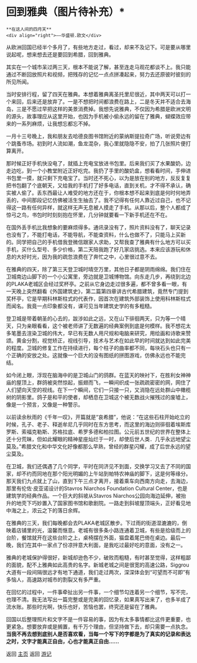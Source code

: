 # 回到雅典（图片待补充）*

```{tip} 
**在这人间的四月天**
<div align="right">——华盛顿.欧文</div>
```

从欧洲回国已经半个多月了，有些地方走过，看过，却来不及记下。可是要从哪里说起呢，想来想去还是要回到希腊，回到雅典。

其实在一个城市呆过两三天，根本不能说了解，甚至连走马观花都谈不上。我只能通过不断回放照片和视频，把残存的记忆一点点拼凑起来，努力去还原彼时彼刻的所见所闻。

当时安排行程，留了四天在雅典。本想着雅典离圣托里尼很近，其中两天可以打一个来回，后来还是放弃了。一是不想把时间都浪费在路上，二是冬天并不适合去海岛，三是不愿过早把这样的美景消费掉。我想先说雅典，不仅因为希腊是欧洲文明的源头，故事理应从这里开始，也因为手机被小偷永远的留在了雅典，蝴蝶效应带来的一系列麻烦，让我想忘都忘不掉。

一月十三号晚上，我和朋友去哈德良图书馆附近的蒙纳斯提拉奇广场，听说旁边有个跳蚤市场。初到时人流如潮，鱼龙混杂，我心里就隐隐不安，拍了几张照片便打算离开。

那时候正好手机快没电了，就插上充电宝放进书包里。后来我们买了水果酸奶，边走边吃，到一个小教堂附近正好吃完。我扔了手里的酸奶盒，想看看时间，手伸进书包里一摸，就只剩下充电宝了。当时还不死心，以为是放在别的地方，反反复复把书包翻了个底朝天，又给我的手机打了好多电话，直到关机，才不得不承认，确实被人偷了。丢东西最让人难受的地方还在于，你根本想不起来到底是何时何地弄丢的，中间那段记忆仿佛被活生生抽去了。我不记得有任何人靠近过自己，也不记得这一路有任何异样，就这样无声无息被人摸走了手机。从那以后，整个人都成了惊弓之鸟，书包时时刻刻抱在怀里，几分钟就要看一下新手机还在不在。

在国外丢手机比我想象的要麻烦得多。通讯录没有了，照片资料没有了，聊天记录也没有了，不能打电话，不能导航，不能查资料，什么也做不了，只能马上买新的。同学把自己的手机借我登微信跟家人求助，又帮我查了雅典有什么地方可以买手机，买什么型号、多少价格，第二天陪我跑了好几家店挑选。本来应该游玩和休息的大好时光，因为我的疏忽浪费在了奔忙之中，心里很过意不去。

在雅典的四天，除了第三天登卫城时晴空万里，其他日子都是阴雨绵绵。我们住在卫城南边山脚下的一个小公寓里，旁边就是卫城博物馆。向东走几步，再绕到北边的PLAKA老城区会经过奖杯亭。之前从它身边走过很多遍，都不曾多看一眼，有一天晚上突然翻看《外国建筑史》，第二篇第四章讲古代希腊建筑，竟然专门提到奖杯亭，它是早期科林斯柱式的代表作，因首次在建筑外部装饰上使用科林斯柱式而闻名。我竟一点印象都没有，课可见当年建筑史学的有多粗糙。

登卫城是带着朝圣的心去的，跋涉如此之远，又在山下徘徊两天，只为等一个晴天，只为亲眼看看，这个被老师讲了无数遍的经典案例到底是何模样。我不想花太多笔墨去渲染卫城的伟大，早已有无数人用尺规和电脑来研究，用绘画和诗歌来赞颂。黄金分割，视觉矫正，视线引导，技术与艺术在如此早的时间就达到如此完美的程度。卫城的修复工作在持续进行，每个柱子的曲率都不同，每块石头也只有一个正确的安放之处。这就像一个巨大的没有图纸的拼图游戏，仿佛永远也不能完结。

如今闭上眼，浮现在脑海中的是卫城山门的鸽群。在蓝天的映衬下，在胜利女神神庙的屋顶上，群鸽被突然惊起，振翅而飞，一瞬间织成一张疏疏密密的网，网住了人们望向天空的视线。在下一个瞬间，它们一只接一只，又消隐在远处群山中橄榄树的阴影里。鸽子是和平的使者，却栖息在卫城这个被无数战火摧残过的废墟上，像是一个预言，又像是一种警示。

以前读余秋雨的《千年一叹》，开篇就是“哀希腊”，他说：“在这些石柱开始屹立的时候，孔子、老子、释逝牟尼几乎同时在东方思考，而这里的海边则徘徊着埃斯库罗斯、索福克勒斯、苏格拉底、希罗多德和柏拉图。公元前五世纪的世界在整体上还十分荒昧，但如此耀眼的精神星座灿烂于一时，却使后世人类．几乎永远地望尘莫及。”希腊文化和中华文化好像都那么早熟，曾经的群星闪耀，成了后世永远的望尘莫及。

在卫城，我们还偶遇了几个同学，平时在同济见不到面，交换学习又去了不同的国家，却不约而同地在那个阳光明媚的上午站到帕特农神庙的脚下，这是何等缘分。那天我们九点就上了山，直到下午三点才离开，接着乘车向西南方向走，去海边，那里有伦佐·皮亚诺设计的Stavros Niarchos Foundation Cultural Center，也是建筑学的经典作品。一个巨大的斜坡从Stavros Niarchos公园向海边延伸，被抬升的地壳下巧妙置入了国家图书馆和歌剧院。一路走到斜坡屋顶端头，正好看见地中海之上，浓云之下的落日余辉。

在雅典的三天，我们每晚都会去PLAKA老城区散步。下过雨的街道湿漉漉的，倒映着店铺里的光，温馨而惬意。老城有很多条小路连通着卫城，有些是拾级而上的台阶，餐馆就开在这些台阶之上，桌椅摆在外面，猫盘着尾巴倚在桌边。最后一晚，我们在其中一家点了份凉拌意大利面，是我吃过最好吃的意面，没有之一。

雅典的老城保护得很好，新城却逊色不少，破败而粗糙，有时甚至觉得，这样粗鄙的面貌，配不上雅典如此高贵的名字。新城老城之间是很宽的高速公路，Siggrou大道有一段间隔很远才有地下通道，我们走过两次，深深体会到“可望而不可即”有多恼人，高速路对城市的割裂又有多严重。

在回忆的过程中，一件事牵扯出另一件事，一个细节勾连着另一个细节，写不完，也理不清。我无法写出一篇完整或是完美的回忆录，如果真写出来了，也多半成了流水账。那些时光啊，快乐也好，苦恼也罢，终究还是留在了雅典。

回国以后整理照片和文字不是一件容易的事，因为有太多事情都比这件更重要，也更紧急。想要放弃或是搁置，有千万个理由，但坚持做下去，却只需要一点执念。**当我不再去想到底别人是否喜欢看，当每一个写下的字都是为了真实的记录和表达之时，文字才能真正自由，心也才能真正自由……**




返回 [主页](../../../intro.md)
返回 [游记](../../../posts/travelsall.md)
